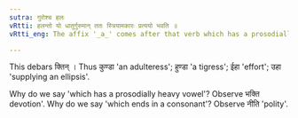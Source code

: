 ```yaml
---
sutra: गुरोश्च हलः
vRtti: हलन्तो यो धातुर्गुरुमान् ततः स्त्रियामकारः प्रत्ययो भवति ॥
vRtti_eng: The affix '_a_' comes after that verb which has a prosodially heavy vowel and ends in a consonant, when the word to be formed is feminine.

---
```

This debars क्तिन् । Thus कुण्डा 'an adulteress'; हुण्डा 'a tigress'; ईहा 'effort'; उहा 'supplying an ellipsis'.

Why do we say 'which has a prosodially heavy vowel'? Observe भक्ति devotion'. Why do we say 'which ends in a consonant'? Observe नीति 'polity'.